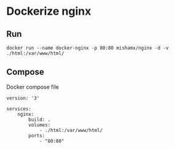 # Dockerize nginx

## Run

`docker run --name docker-nginx -p 80:80 mishamx/nginx -d -v ./html:/var/www/html/`

## Compose

Docker compose file
```
version: '3'

services:
    nginx:
        build: .
        volumes:
            - ./html:/var/www/html/
        ports:
            - "80:80"

```